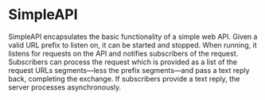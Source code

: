 # SimpleAPI

SimpleAPI encapsulates the basic functionality of a simple web API.  Given a valid URL prefix to listen on, it can be started and stopped.  When running, it listens for requests on the API and notifies subscribers of the request.  Subscribers can process the request which is provided as a list of the request URLs segments—less the prefix segments—and pass a text reply back, completing the exchange.  If subscribers provide a text reply, the server processes asynchronously.
